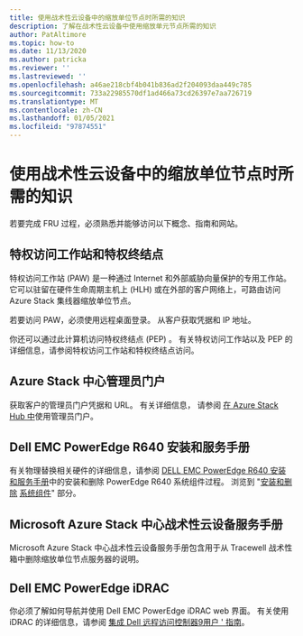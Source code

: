 ```yaml
---
title: 使用战术性云设备中的缩放单位节点时所需的知识
description: 了解在战术性云设备中使用缩放单元节点所需的知识
author: PatAltimore
ms.topic: how-to
ms.date: 11/13/2020
ms.author: patricka
ms.reviewer: ''
ms.lastreviewed: ''
ms.openlocfilehash: a46ae218cbf4b041b836ad2f204093daa449c785
ms.sourcegitcommit: 733a22985570df1ad466a73cd26397e7aa726719
ms.translationtype: MT
ms.contentlocale: zh-CN
ms.lasthandoff: 01/05/2021
ms.locfileid: "97874551"
---
```

# <a name="required-knowledge-for-working-with-scale-unit-nodes-in-a-tactical-cloud-appliance"></a>使用战术性云设备中的缩放单位节点时所需的知识

若要完成 FRU 过程，必须熟悉并能够访问以下概念、指南和网站。

## <a name="privileged-access-workstation-and-the-privileged-endpoint"></a>特权访问工作站和特权终结点

特权访问工作站 (PAW) 是一种通过 Internet 和外部威胁向量保护的专用工作站。 它可以驻留在硬件生命周期主机上 (HLH) 或在外部的客户网络上，可路由访问 Azure Stack 集线器缩放单位节点。

若要访问 PAW，必须使用远程桌面登录。 从客户获取凭据和 IP 地址。

你还可以通过此计算机访问特权终结点 (PEP) 。
有关特权访问工作站以及 PEP 的详细信息，请参阅特权访问工作站和特权终结点访问。

## <a name="azure-stack-hub-administrator-portal"></a>Azure Stack 中心管理员门户

获取客户的管理员门户凭据和 URL。
有关详细信息， [](https://docs.microsoft.com/azure-stack/operator/azure-stack-manage-portals)请参阅 
 [在 Azure Stack Hub 中](https://docs.microsoft.com/azure-stack/operator/azure-stack-manage-portals)使用管理员门户。

## <a name="dell-emc-poweredge-r640-installation-and-service-manual"></a>Dell EMC PowerEdge R640 安装和服务手册

有关物理替换相关硬件的详细信息，请参阅 [DELL EMC PowerEdge R640 安装和服务手册](https://www.dell.com/support/manuals/us/en/04/poweredge-r640/per640_ism_pub/dell-emc-poweredge-r640-overview?guid=guid-f39be9ba-158c-45e3-b8b1-f07bb750d6d4)中的安装和删除 PowerEdge R640 系统组件过程。
浏览到 "[安装和删除](https://www.dell.com/support/manuals/us/en/04/poweredge-r640/per640_ism_pub/installing-and-removing-system-components?guid=guid-5a5943c4-fe26-4faa-a10c-2afa4c1993ff&lang=en-us) 
 [系统组件](https://www.dell.com/support/manuals/us/en/04/poweredge-r640/per640_ism_pub/installing-and-removing-system-components?guid=guid-5a5943c4-fe26-4faa-a10c-2afa4c1993ff&lang=en-us)" 部分。

## <a name="microsoft-azure-stack-hub-tactical-cloud-appliance-service-manual"></a>Microsoft Azure Stack 中心战术性云设备服务手册

Microsoft Azure Stack 中心战术性云设备服务手册包含用于从 Tracewell 战术性箱中删除缩放单位节点服务器的说明。

## <a name="dell-emc-poweredge-idrac"></a>Dell EMC PowerEdge iDRAC

你必须了解如何导航并使用 Dell EMC PowerEdge iDRAC web 界面。 有关使用 iDRAC 的详细信息，请参阅 [集成 Dell 远程访问控制器9用户 \' 指南](https://www.dell.com/support/manuals/us/en/04/poweredge-r840/idrac9_4.00.00.00_ug_new/overview-of-idrac?guid=guid-a03c2558-4f39-40c8-88b8-38835d0e9003)。


